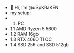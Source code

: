 - 👋 Hi, I’m @u3pKRaKEN
- my setup:
- 1. PC
- 1.1 AMD Ryzen 5 5600
- 1.2 RAM 16gb
- 1.3 RTX 4060 TI OC
- 1.4 SSD 256 and SSD 512gb
